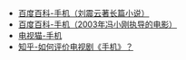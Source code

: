 - [百度百科-手机（刘震云著长篇小说）](https://baike.baidu.com/item/%E6%89%8B%E6%9C%BA/5181515)
- [百度百科-手机（2003年冯小刚执导的电影）](https://baike.baidu.com/item/%E6%89%8B%E6%9C%BA/8902184)
- [电视猫-手机](https://www.tvmao.com/drama/blZVMA==)
- [知乎-如何评价电视剧《手机》？](https://www.zhihu.com/question/288266176)

